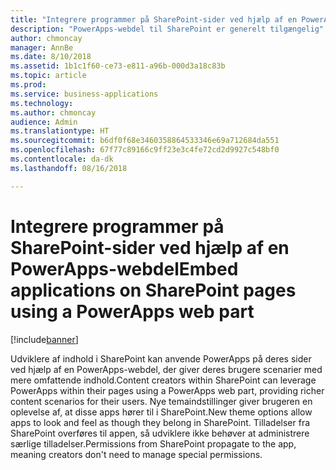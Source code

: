 ```yaml
---
title: "Integrere programmer på SharePoint-sider ved hjælp af en PowerApps-webdel"
description: "PowerApps-webdel til SharePoint er generelt tilgængelig"
author: chmoncay
manager: AnnBe
ms.date: 8/10/2018
ms.assetid: 1b1c1f60-ce73-e811-a96b-000d3a18c83b
ms.topic: article
ms.prod: 
ms.service: business-applications
ms.technology: 
ms.author: chmoncay
audience: Admin
ms.translationtype: HT
ms.sourcegitcommit: b6df0f68e3460358864533346e69a712684da551
ms.openlocfilehash: 67f77c89166c9ff23e3c4fe72cd2d9927c548bf0
ms.contentlocale: da-dk
ms.lasthandoff: 08/16/2018

---
```

# <a name="embed-applications-on-sharepoint-pages-using-a-powerapps-web-part"></a><span data-ttu-id="05e69-103">Integrere programmer på SharePoint-sider ved hjælp af en PowerApps-webdel</span><span class="sxs-lookup"><span data-stu-id="05e69-103">Embed applications on SharePoint pages using a PowerApps web part</span></span>


[!include[banner](../../includes/banner.md)]

<span data-ttu-id="05e69-104">Udviklere af indhold i SharePoint kan anvende PowerApps på deres sider ved hjælp af en PowerApps-webdel, der giver deres brugere scenarier med mere omfattende indhold.</span><span class="sxs-lookup"><span data-stu-id="05e69-104">Content creators within SharePoint can leverage PowerApps within their pages using a PowerApps web part, providing richer content scenarios for their users.</span></span> <span data-ttu-id="05e69-105">Nye temaindstillinger giver brugeren en oplevelse af, at disse apps hører til i SharePoint.</span><span class="sxs-lookup"><span data-stu-id="05e69-105">New theme options allow apps to look and feel as though they belong in SharePoint.</span></span> <span data-ttu-id="05e69-106">Tilladelser fra SharePoint overføres til appen, så udviklere ikke behøver at administrere særlige tilladelser.</span><span class="sxs-lookup"><span data-stu-id="05e69-106">Permissions from SharePoint propagate to the app, meaning creators don't need to manage special permissions.</span></span>

